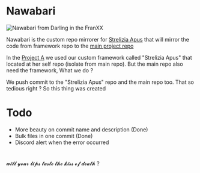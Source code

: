 # Nawabari
![Nawabari from Darling in the FranXX](https://i.imgur.com/VOfwnjG.png)

Nawabari is the custom repo mirrorer for [Strelizia Apus](https://github.com/ProjectA-RP/strelizia_apus) that will mirror the code from framework repo to the [main project repo](https://github.com/ProjectA-RP/ProjectA)

In the [Project A](https://github.com/ProjectA-RP) we used our custom framework called "Strelizia Apus" that located at her self repo (isolate from main repo). But the main repo also need the framework, What we do ?

We push commit to the "Strelizia Apus" repo and the main repo too. That so tedious right ? So this thing was created

# Todo
- More beauty on commit name and description (Done)
- Bulk files in one commit (Done)
- Discord alert when the error occurred 
#

𝔀𝓲𝓵𝓵 𝔂𝓸𝓾𝓻 𝓵𝓲𝓹𝓼 𝓽𝓪𝓼𝓽𝓮 𝓽𝓱𝓮 𝓴𝓲𝓼𝓼 𝓸𝓯 𝓭𝓮𝓪𝓽𝓱 ?
